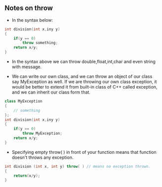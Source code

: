 ## Notes on throw

- In the syntax below:

```cpp
int division(int x,iny y)
{
    if(y == 0)
        throw something;
    return x/y;
}
```

- In the syntax above we can throw double,float,int,char and even string with message. 

- We can write our own class, and we can throw an object of our class say MyException as well. If we are throwing our own class exception, it would be better to extend it from built-in class of C++ called exception, and we can inherit our class form that.

```cpp
class MyException
{
    // something
};
int division(int x,iny y)
{
    if(y == 0)
        throw MyException;
    return x/y;
}
```

- Specifying empty throw( ) in front of your function means that function doesn't throws any exception.

```cpp
int division (int x, int y) throw( ) // means no exception thrown.
{
    return(x/y);
}
```